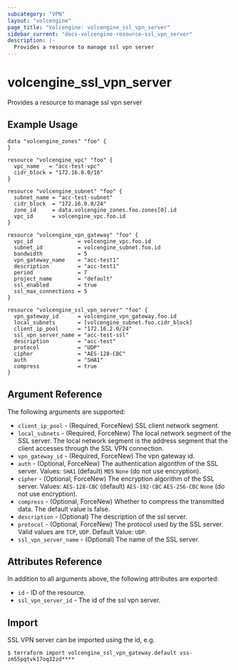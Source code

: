 ```yaml
---
subcategory: "VPN"
layout: "volcengine"
page_title: "Volcengine: volcengine_ssl_vpn_server"
sidebar_current: "docs-volcengine-resource-ssl_vpn_server"
description: |-
  Provides a resource to manage ssl vpn server
---
```

# volcengine_ssl_vpn_server
Provides a resource to manage ssl vpn server
## Example Usage
```hcl
data "volcengine_zones" "foo" {
}

resource "volcengine_vpc" "foo" {
  vpc_name   = "acc-test-vpc"
  cidr_block = "172.16.0.0/16"
}

resource "volcengine_subnet" "foo" {
  subnet_name = "acc-test-subnet"
  cidr_block  = "172.16.0.0/24"
  zone_id     = data.volcengine_zones.foo.zones[0].id
  vpc_id      = volcengine_vpc.foo.id
}

resource "volcengine_vpn_gateway" "foo" {
  vpc_id              = volcengine_vpc.foo.id
  subnet_id           = volcengine_subnet.foo.id
  bandwidth           = 5
  vpn_gateway_name    = "acc-test1"
  description         = "acc-test1"
  period              = 7
  project_name        = "default"
  ssl_enabled         = true
  ssl_max_connections = 5
}

resource "volcengine_ssl_vpn_server" "foo" {
  vpn_gateway_id      = volcengine_vpn_gateway.foo.id
  local_subnets       = [volcengine_subnet.foo.cidr_block]
  client_ip_pool      = "172.16.2.0/24"
  ssl_vpn_server_name = "acc-test-ssl"
  description         = "acc-test"
  protocol            = "UDP"
  cipher              = "AES-128-CBC"
  auth                = "SHA1"
  compress            = true
}
```
## Argument Reference
The following arguments are supported:
* `client_ip_pool` - (Required, ForceNew) SSL client network segment.
* `local_subnets` - (Required, ForceNew) The local network segment of the SSL server. The local network segment is the address segment that the client accesses through the SSL VPN connection.
* `vpn_gateway_id` - (Required, ForceNew) The vpn gateway id.
* `auth` - (Optional, ForceNew) The authentication algorithm of the SSL server.
Values:
`SHA1` (default)
`MD5`
`None` (do not use encryption).
* `cipher` - (Optional, ForceNew) The encryption algorithm of the SSL server.
Values:
`AES-128-CBC` (default)
`AES-192-CBC`
`AES-256-CBC`
`None` (do not use encryption).
* `compress` - (Optional, ForceNew) Whether to compress the transmitted data. The default value is false.
* `description` - (Optional) The description of the ssl server.
* `protocol` - (Optional, ForceNew) The protocol used by the SSL server. Valid values are `TCP`, `UDP`. Default Value: `UDP`.
* `ssl_vpn_server_name` - (Optional) The name of the SSL server.

## Attributes Reference
In addition to all arguments above, the following attributes are exported:
* `id` - ID of the resource.
* `ssl_vpn_server_id` - The id of the ssl vpn server.


## Import
SSL VPN server can be imported using the id, e.g.
```
$ terraform import volcengine_ssl_vpn_gateway.default vss-zm55pqtvk17oq32zd****
```

